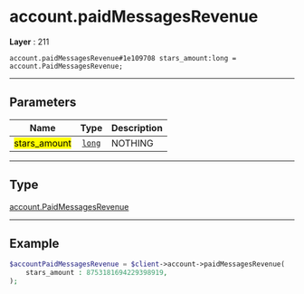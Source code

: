 # account.paidMessagesRevenue

**Layer** : 211

```tl
account.paidMessagesRevenue#1e109708 stars_amount:long = account.PaidMessagesRevenue;
```

---

## Parameters

| Name | Type | Description |
| :---: | :---: | :--- |
| <mark>stars_amount</mark> | [`long`](type/long) | NOTHING |

---

## Type

[account.PaidMessagesRevenue](type/account.PaidMessagesRevenue)

---

## Example

```php
$accountPaidMessagesRevenue = $client->account->paidMessagesRevenue(
	stars_amount : 8753181694229398919,
);
```